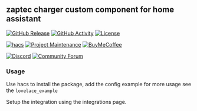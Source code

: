 ## zaptec charger custom component for home assistant

[![GitHub Release][releases-shield]][releases]
[![GitHub Activity][commits-shield]][commits]
[![License][license-shield]][license]

[![hacs][hacsbadge]][hacs]
[![Project Maintenance][maintenance-shield]][user_profile]
[![BuyMeCoffee][buymecoffeebadge]][buymecoffee]

[![Discord][discord-shield]][discord]
[![Community Forum][forum-shield]][forum]

### Usage
Use hacs to install the package, add the config example for more usage see the `lovelace_example`

Setup the integration using the integrations page.


[zaptec]: https://github.com/custom-components/zaptec
[buymecoffee]: https://www.buymeacoffee.com/hellowlol1
[buymecoffeebadge]: https://img.shields.io/badge/buy%20me%20a%20coffee-donate-yellow.svg?style=for-the-badge
[commits-shield]: https://img.shields.io/github/commit-activity/y/custom-components/zaptec.svg?style=for-the-badge
[commits]: https://github.com/custom-components/zaptec/commits/master
[hacs]: https://hacs.xyz
[hacsbadge]: https://img.shields.io/badge/HACS-Default-blue.svg?style=for-the-badge
[discord]: https://discord.gg/Qa5fW2R
[discord-shield]: https://img.shields.io/discord/330944238910963714.svg?style=for-the-badge
[exampleimg]: example.png
[forum-shield]: https://img.shields.io/badge/community-forum-brightgreen.svg?style=for-the-badge
[forum]: https://community.home-assistant.io/
[license]: https://github.com/custom-components/zaptec/blob/master/LICENSE
[license-shield]: https://img.shields.io/github/license/custom-components/zaptec.svg?style=for-the-badge
[maintenance-shield]: https://img.shields.io/badge/maintainer-Hellowlol-blue.svg?style=for-the-badge
[releases-shield]: https://img.shields.io/github/release/custom-components/integration_blueprint.svg?style=for-the-badge
[releases]: https://github.com/custom-components/zaptec/releases
[user_profile]: https://github.com/hellowlol
